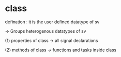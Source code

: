 # class
defination : it is the user defined datatype of sv

-> Groups heterogenous datatypes of sv

(1) properties of class -> all signal declarations

(2) methods of class -> functions and tasks inside class


